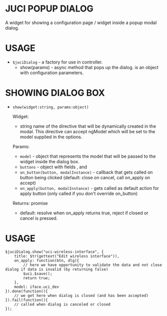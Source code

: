 JUCI POPUP DIALOG
=================

A widget for showing a configuration page / widget inside a popup modal dialog. 

USAGE
=====

* `$juciDialog` - a factory for use in controller. 
	- show(params) - async method that pops up the dialog. <params> is an object with configuration parameters. 

SHOWING DIALOG BOX
==================

* `show(widget:string, params:object)`
	
	Widget: 
	- string name of the directive that will be dynamically created in the modal. This directive can accept ngModel which will be set to the model supplied in the options. 
	
	Params: 
	- `model` - object that represents the model that will be passed to the widget inside the dialog box. 
	- `buttons` - object with fields <label>, <value> and <primary>
	- `on_button(button, modalInstance)` - callback that gets called on button being clicked (default: close on cancel, call on\_apply on accept) 
	- `on_apply(button, modalInstance)` - gets called as default action for apply button (only called if you don't override on\_button) 
	
	Returns: promise
	- default: resolve when on\_apply returns true, reject if closed or cancel is pressed. 

USAGE
=====

	$juciDialog.show("uci-wireless-interface", {
		title: $tr(gettext("Edit wireless interface")),  
		on_apply: function(btn, dlg){
			// here we have opportunity to validate the data and not close dialog if data is invalid (by returning false)
			$uci.$save(); 
			return true; 
		}, 
		model: iface.uci_dev
	}).done(function(){
		// we get here when dialog is closed (and has been accepted)	
	}).fail(function(){
		// called when dialog is canceled or closed
	}); 
